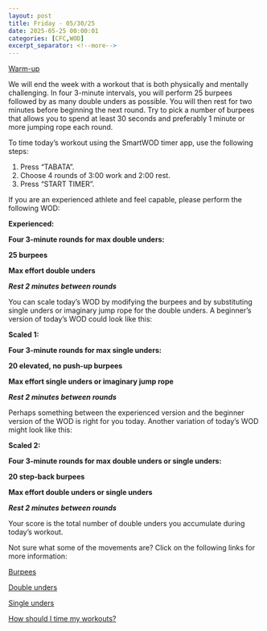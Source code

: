 ```yaml
---
layout: post
title: Friday - 05/30/25
date: 2025-05-25 00:00:01
categories: [CFC,WOD]
excerpt_separator: <!--more-->
---
```

[Warm-up](https://communityfitnessclub.wixsite.com/website/post/basic-full-body-warm-up)

We will end the week with a workout that is both physically and mentally challenging. In four 3-minute intervals, you will perform 25 burpees followed by as many double unders as possible. You will then rest for two minutes before beginning the next round. Try to pick a number of burpees that allows you to spend at least 30 seconds and preferably 1 minute or more jumping rope each round.

To time today’s workout using the SmartWOD timer app, use the following steps:

1. Press “TABATA”.
2. Choose 4 rounds of 3:00 work and 2:00 rest.
3. Press “START TIMER”.

If you are an experienced athlete and feel capable, please perform the following WOD:

**Experienced:**

**Four 3-minute rounds for max double unders:**

**25 burpees**

**Max effort double unders**

***Rest 2 minutes between rounds***
<!--more-->

You can scale today’s WOD by modifying the burpees and by substituting single unders or imaginary jump rope for the double unders. A beginner’s version of today’s WOD could look like this:

**Scaled 1:**

**Four 3-minute rounds for max single unders:**

**20 elevated, no push-up burpees**

**Max effort single unders or imaginary jump rope**

***Rest 2 minutes between rounds***

Perhaps something between the experienced version and the beginner version of the WOD is right for you today. Another variation of today’s WOD might look like this:

**Scaled 2:**

**Four 3-minute rounds for max double unders or single unders:**

**20 step-back burpees**

**Max effort double unders or single unders**

***Rest 2 minutes between rounds***

Your score is the total number of double unders you accumulate during today’s workout.

Not sure what some of the movements are? Click on the following links for more information:

[Burpees](https://communityfitnessclub.wixsite.com/website/post/burpees)

[Double unders](https://communityfitnessclub.wixsite.com/website/post/double-unders)

[Single unders](https://www.youtube.com/watch?v=hCuXYrTOMxI)

[How should I time my workouts?](https://communityfitnessclub.wixsite.com/website/post/how-should-i-time-my-workouts)
